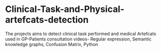 # Clinical-Task-and-Physical-artefcats-detection
The projects aims to detect clinical task performed and medical Artefcats used in GP-Patients consultation videos- Regular expression, Semantic knowledge graphs, Confusion Matrix, Python   
